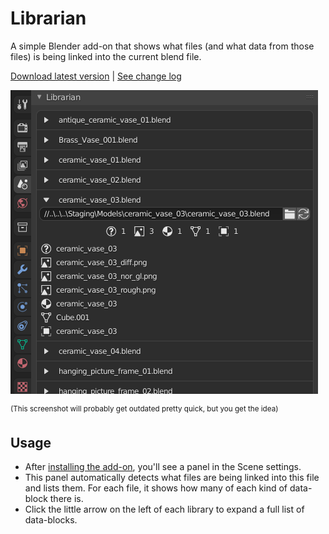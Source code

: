 # Librarian

A simple Blender add-on that shows what files (and what data from those files) is being linked into the current blend file.

[Download latest version](https://github.com/gregzaal/librarian/archive/refs/heads/master.zip) | [See change log](https://github.com/gregzaal/librarian/commits/master)

![screenshot](https://github.com/gregzaal/librarian/raw/master/screenshot.png)

<sup>(This screenshot will probably get outdated pretty quick, but you get the idea)</sup>

## Usage

- After [installing the add-on](http://blender.stackexchange.com/a/1689/9), you'll see a panel in the Scene settings.
- This panel automatically detects what files are being linked into this file and lists them. For each file, it shows how many of each kind of data-block there is.
- Click the little arrow on the left of each library to expand a full list of data-blocks.
